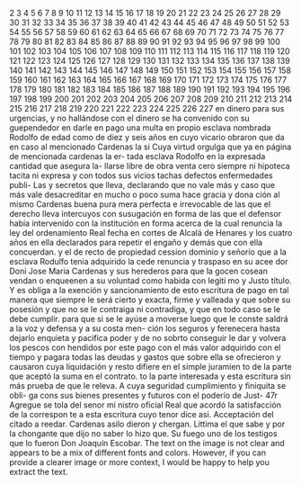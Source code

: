 2 3 4 5 6 7 8 9 10 11 12 13 14 15 16 17 18 19 20 21 22 23 24 25 26 27 28 29 30 31 32 33 34 35 36 37 38 39 40 41 42 43 44 45 46 47 48 49 50 51 52 53 54 55 56 57 58 59 60 61 62 63 64 65 66 67 68 69 70 71 72 73 74 75 76 77 78 79 80 81 82 83 84 85 86 87 88 89 90 91 92 93 94 95 96 97 98 99 100 101 102 103 104 105 106 107 108 109 110 111 112 113 114 115 116 117 118 119 120 121 122 123 124 125 126 127 128 129 130 131 132 133 134 135 136 137 138 139 140 141 142 143 144 145 146 147 148 149 150 151 152 153 154 155 156 157 158 159 160 161 162 163 164 165 166 167 168 169 170 171 172 173 174 175 176 177 178 179 180 181 182 183 184 185 186 187 188 189 190 191 192 193 194 195 196 197 198 199 200 201 202 203 204 205 206 207 208 209 210 211 212 213 214 215 216 217 218 219 220 221 222 223 224 225 226 227
en dinero para sus urgencias,
y no hallándose con el dinero se ha
convenido con su guependedor en darle en pago una multa en propio
esclava nombrada Rodolfo de edad como de diez y seis años en
cuyo vicario obraron que da en caso al mencionado Cardenas la si
Cuya virtud orgulga que ya en página de mencionada cardenas la er- tada esclava Rodolfo en la expresada cantidad que asegura la- llarse libre de obra venta cero siempre ni hipoteca tacita ni expresa y con todos sus vicios tachas defectos enfermedades publi-
Las y secretos que lleva, declarando que no vale más y caso que más vale desacreditar en mucho o poco suma hace gracia y dona ción al mismo Cardenas buena pura mera perfecta e irrevocable de las que el derecho lleva intercuyos con susugación en forma
de las que el defensor había intervenido con la institución en forma acerca de la cual renuncia la ley del ordenamiento Real fecha en cortes de Alcalá de Henares y los cuatro años en ella declarados para repetir el engaño y demás que con ella concuerdan. y el de
recto de propiedad cession dominio y señorío que a la esclava Rodulfo tenia adquirido la cede renuncia y traspaso en su acee dor Doni Jose Maria Cardenas y sus herederos para que la gocen cosean vendan o enqueenen a su voluntad como habida con legiti
mo y Justo título. Y es obliga a la exención y sancionamiento de esto escritura de pago en tal manera que siempre le será cierto y exacta, firme y valleada y que sobre su posesión y que no se le contraiga ni contradiga, y que en todo caso se le debe cumplir.
para que si se le ayúse a moverse luego que le conste saldrá a la voz y defensa y a su costa men- ción los seguros y ferenecera hasta dejarlo enquieta y pacifica poder y de no sobrto conseguir le dar y volvera los pescos con
hendidos por este pago con el más valor adquirido con el tiempo y
pagara todas las deudas y gastos que sobre ella se ofrecieron
y causaron cuya liquidación y resto difiere en el simple juramien
to de la parte que aceptó la suma en el contrato.
to la parte interesada y esta escritura sin más prueba de que le releva. A cuya seguridad cumplimiento y finiquita se obli- ga cons sus bienes presentes y futuros con el poderío de Just-
47r
Agregue se tola del senor mi
nistro oficial Real que acordó la satisfacción de la correspon
te a esta escritura cuyo tenor dice asi.
Acceptación del citado a reedar. Cardenas asilo dieron y chergan. Littima el que sabe y por la chongante que dijo no saber lo hizo que. Su fuego uno de los testigos que lo fueron Don Joaquín Escobar.
The text on the image is not clear and appears to be a mix of different fonts and colors. However, if you can provide a clearer image or more context, I would be happy to help you extract the text.